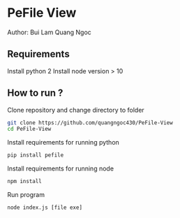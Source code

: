 # PeFile View
Author: Bui Lam Quang Ngoc

## Requirements

Install python 2
Install node version > 10

## How to run ?
Clone repository and change directory to folder

```bash
git clone https://github.com/quangngoc430/PeFile-View
cd PeFile-View
```

Install requirements for running python

```bash
pip install pefile
```

Install requirements for running node

```bash
npm install
```

Run program

```bash
node index.js [file exe]  
```
